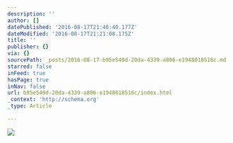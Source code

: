 ```yaml
---
description: ''
author: []
datePublished: '2016-08-17T21:46:40.177Z'
dateModified: '2016-08-17T21:21:08.175Z'
title: ''
publisher: {}
via: {}
sourcePath: _posts/2016-08-17-b95e549d-20da-4339-a806-e1948018516c.md
starred: false
inFeed: true
hasPage: true
inNav: false
url: b95e549d-20da-4339-a806-e1948018516c/index.html
_context: 'http://schema.org'
_type: Article

---
```

![](https://the-grid-user-content.s3-us-west-2.amazonaws.com/6bb685a0-e8ab-4975-9145-d98e4a47dbc1.jpg)